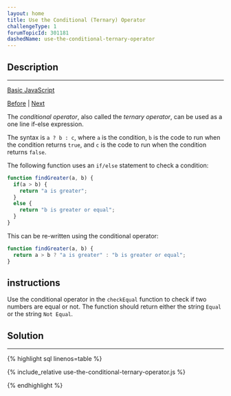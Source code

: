 ```yaml
---
layout: home
title: Use the Conditional (Ternary) Operator
challengeType: 1
forumTopicId: 301181
dashedName: use-the-conditional-ternary-operator
---
```


<div class="row">
<div class="columnStmt" markdown="1">

## Description
------

[Basic JavaScript](../basic-javascript/README.html) 

[Before](./use-the-parseint-function-with-a-radix.md)  | [Next](./use-multiple-conditional-ternary-operators.md) 

The <dfn>conditional operator</dfn>, also called the <dfn>ternary operator</dfn>, can be used as a one line if-else expression.

The syntax is `a ? b : c`, where `a` is the condition, `b` is the code to run when the condition returns `true`, and `c` is the code to run when the condition returns `false`.

The following function uses an `if/else` statement to check a condition:

```js
function findGreater(a, b) {
  if(a > b) {
    return "a is greater";
  }
  else {
    return "b is greater or equal";
  }
}
```

This can be re-written using the conditional operator:

```js
function findGreater(a, b) {
  return a > b ? "a is greater" : "b is greater or equal";
}
```

##  instructions 

Use the conditional operator in the `checkEqual` function to check if two numbers are equal or not. The function should return either the string `Equal` or the string `Not Equal`.

</div>
<div class="columnSol" markdown="1">

## Solution
------

{% highlight sql linenos=table %}

{% include_relative use-the-conditional-ternary-operator.js %}

{% endhighlight %}

</div>
</div>


